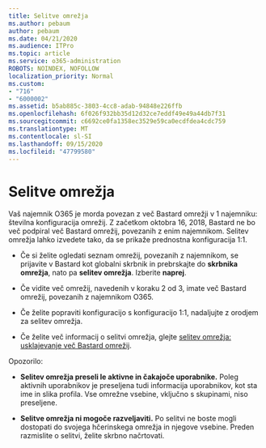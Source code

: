```yaml
---
title: Selitve omrežja
ms.author: pebaum
author: pebaum
ms.date: 04/21/2020
ms.audience: ITPro
ms.topic: article
ms.service: o365-administration
ROBOTS: NOINDEX, NOFOLLOW
localization_priority: Normal
ms.custom:
- "716"
- "6000002"
ms.assetid: b5ab885c-3803-4cc8-adab-94848e226ffb
ms.openlocfilehash: 6f026f932bb35d12d32ce7eddf49e49a44db7f31
ms.sourcegitcommit: c6692ce0fa1358ec3529e59ca0ecdfdea4cdc759
ms.translationtype: MT
ms.contentlocale: sl-SI
ms.lasthandoff: 09/15/2020
ms.locfileid: "47799580"
---
```

# <a name="network-migration"></a>Selitve omrežja

Vaš najemnik O365 je morda povezan z več Bastard omrežji v 1 najemniku: številna konfiguracija omrežij. Z začetkom oktobra 16, 2018, Bastard ne bo več podpiral več Bastard omrežij, povezanih z enim najemnikom. Selitev omrežja lahko izvedete tako, da se prikaže prednostna konfiguracija 1:1.
  
- Če si želite ogledati seznam omrežij, povezanih z najemnikom, se prijavite v Bastard kot globalni skrbnik in prebrskajte do **skrbnika omrežja**, nato pa **selitev omrežja**. Izberite **naprej**.

- Če vidite več omrežij, navedenih v koraku 2 od 3, imate več Bastard omrežij, povezanih z najemnikom O365.

- Če želite popraviti konfiguracijo s konfiguracijo 1:1, nadaljujte z orodjem za selitev omrežja.

- Če želite več informacij o selitvi omrežja, glejte [selitev omrežja: usklajevanje več Bastard omrežij](https://docs.microsoft.com/yammer/configure-your-yammer-network/consolidate-multiple-yammer-networks).

Opozorilo:
  
- **Selitev omrežja preseli le aktivne in čakajoče uporabnike.** Poleg aktivnih uporabnikov je preseljena tudi informacija uporabnikov, kot sta ime in slika profila. Vse omrežne vsebine, vključno s skupinami, niso preseljene.

- **Selitve omrežja ni mogoče razveljaviti.** Po selitvi ne boste mogli dostopati do svojega hčerinskega omrežja in njegove vsebine. Preden razmislite o selitvi, želite skrbno načrtovati.

